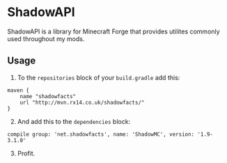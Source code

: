 # ShadowAPI
ShadowAPI is a library for Minecraft Forge that provides utilites commonly used throughout my mods.

## Usage
1. To the `repositories` block of your `build.gradle` add this:

```
maven {
	name "shadowfacts"
	url "http://mvn.rx14.co.uk/shadowfacts/"
}
```

2. And add this to the `dependencies` block:

```
compile group: 'net.shadowfacts', name: 'ShadowMC', version: '1.9-3.1.0'
```

3. Profit.